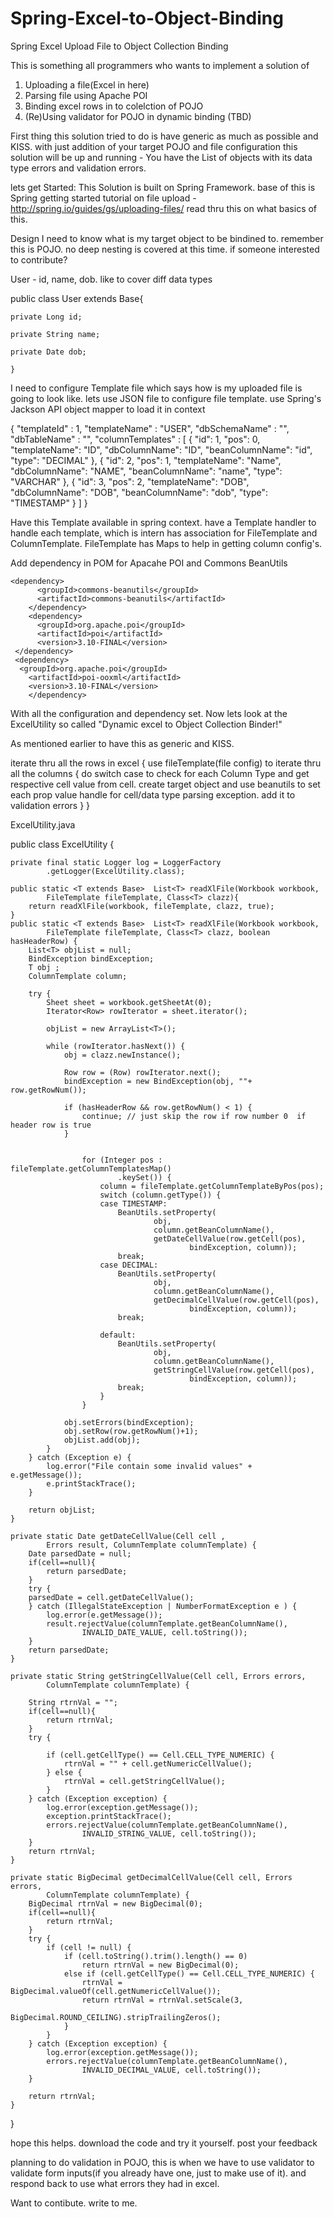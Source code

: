 Spring-Excel-to-Object-Binding
==============================

Spring Excel Upload File to Object Collection Binding

This is something all programmers who wants to implement a solution of 
1. Uploading a file(Excel in here)
2. Parsing file using Apache POI
3. Binding excel rows in to colelction of POJO
4. (Re)Using validator for POJO in dynamic binding (TBD)

First thing this solution tried to do is have generic as much as possible and KISS. with just addition of your target POJO and file configuration this solution will be up and running - You have the List of objects with its data type errors and validation errors.

lets get Started:
This Solution is built on Spring Framework. base of this is Spring getting started tutorial on file upload - http://spring.io/guides/gs/uploading-files/ read thru this on what basics of this.

Design
I need to know what is my target object to be bindined to. remember this is POJO. no deep nesting is covered at this time. if someone interested to contribute?

User - id, name, dob. like to cover diff data types

public class User extends Base{

	private Long id;
	
	private String name;
	
	private Date dob;
	
	}

I need to configure Template file which says how is my uploaded file is going to look like. lets use JSON file to configure file template. use Spring's Jackson API object mapper to load it in context

{
  "templateId" :  1,
  "templateName" :  "USER",
  "dbSchemaName" :  "",
  "dbTableName" :  "",
  "columnTemplates" :  [
                        {
                            "id": 1,
                            "pos": 0,
                            "templateName": "ID",
                            "dbColumnName": "ID",
                            "beanColumnName": "id",
                            "type": "DECIMAL"
                          },
                          {
                            "id": 2,
                            "pos": 1,
                            "templateName": "Name",
                            "dbColumnName": "NAME",
                            "beanColumnName": "name",
                            "type": "VARCHAR"
                          },
                          {
                            "id": 3,
                            "pos": 2,
                            "templateName": "DOB",
                            "dbColumnName": "DOB",
                            "beanColumnName": "dob",
                            "type": "TIMESTAMP"
                          }
                        ] }
  

Have this Template available in spring context. have a Template handler to handle each template, which is intern has association for FileTemplate and ColumnTemplate. FileTemplate has Maps to help in getting column config's.

Add dependency in POM for Apacahe POI and Commons BeanUtils

    <dependency>
		  <groupId>commons-beanutils</groupId>
		  <artifactId>commons-beanutils</artifactId>
		</dependency>
		<dependency>
		  <groupId>org.apache.poi</groupId>
		  <artifactId>poi</artifactId>
		  <version>3.10-FINAL</version>
	 </dependency>
	 <dependency>
      <groupId>org.apache.poi</groupId>
  		<artifactId>poi-ooxml</artifactId>
    	<version>3.10-FINAL</version>
		</dependency>

With all the configuration and dependency set. Now lets look at the ExcelUtility so called "Dynamic excel to Object Collection Binder!"

As mentioned earlier to have this as generic and KISS.

iterate thru all the rows in excel {
  use fileTemplate(file config) to iterate thru all the columns
  {
    do switch case to check for each Column Type and get respective cell value from cell.
    create target object and use beanutils to set each prop value
    handle for cell/data type parsing exception. add it to validation errors
  }
}

ExcelUtility.java

public class ExcelUtility {

	private final static Logger log = LoggerFactory
			.getLogger(ExcelUtility.class);

	public static <T extends Base>  List<T> readXlFile(Workbook workbook,
			FileTemplate fileTemplate, Class<T> clazz){
		return readXlFile(workbook, fileTemplate, clazz, true);
	}
	public static <T extends Base>  List<T> readXlFile(Workbook workbook,
			FileTemplate fileTemplate, Class<T> clazz, boolean hasHeaderRow) {
		List<T> objList = null;
		BindException bindException;
		T obj ;
		ColumnTemplate column;

		try {
			Sheet sheet = workbook.getSheetAt(0);
			Iterator<Row> rowIterator = sheet.iterator();

			objList = new ArrayList<T>();

			while (rowIterator.hasNext()) {
				obj = clazz.newInstance();
				
				Row row = (Row) rowIterator.next();
				bindException = new BindException(obj, ""+ row.getRowNum());

				if (hasHeaderRow && row.getRowNum() < 1) {
					continue; // just skip the row if row number 0  if header row is true
				}
				

					for (Integer pos : fileTemplate.getColumnTemplatesMap()
							.keySet()) {
						column = fileTemplate.getColumnTemplateByPos(pos);
						switch (column.getType()) {
						case TIMESTAMP:
							BeanUtils.setProperty(
									obj,
									column.getBeanColumnName(),
									getDateCellValue(row.getCell(pos),
											bindException, column));
							break;
						case DECIMAL:
							BeanUtils.setProperty(
									obj,
									column.getBeanColumnName(),
									getDecimalCellValue(row.getCell(pos),
											bindException, column));
							break;

						default:
							BeanUtils.setProperty(
									obj,
									column.getBeanColumnName(),
									getStringCellValue(row.getCell(pos),
											bindException, column));
							break;
						}
					}
				
				obj.setErrors(bindException);
				obj.setRow(row.getRowNum()+1);
				objList.add(obj);
			}
		} catch (Exception e) {
			log.error("File contain some invalid values" + e.getMessage());
			e.printStackTrace();
		}

		return objList;
	}
	
	private static Date getDateCellValue(Cell cell ,
			Errors result, ColumnTemplate columnTemplate) {
		Date parsedDate = null;
		if(cell==null){
			return parsedDate;
		}
		try {
		parsedDate = cell.getDateCellValue();
		} catch (IllegalStateException | NumberFormatException e ) {
			log.error(e.getMessage());
			result.rejectValue(columnTemplate.getBeanColumnName(),
					INVALID_DATE_VALUE, cell.toString());
		}
		return parsedDate;
	}

	private static String getStringCellValue(Cell cell, Errors errors,
			ColumnTemplate columnTemplate) {

		String rtrnVal = "";
		if(cell==null){
			return rtrnVal;
		}
		try {

			if (cell.getCellType() == Cell.CELL_TYPE_NUMERIC) {
				rtrnVal = "" + cell.getNumericCellValue();
			} else {
				rtrnVal = cell.getStringCellValue();
			}
		} catch (Exception exception) {
			log.error(exception.getMessage());
			exception.printStackTrace();
			errors.rejectValue(columnTemplate.getBeanColumnName(),
					INVALID_STRING_VALUE, cell.toString());
		}
		return rtrnVal;
	}

	private static BigDecimal getDecimalCellValue(Cell cell, Errors errors,
			ColumnTemplate columnTemplate) {
		BigDecimal rtrnVal = new BigDecimal(0);
		if(cell==null){
			return rtrnVal;
		}
		try {
			if (cell != null) {
				if (cell.toString().trim().length() == 0)
					return rtrnVal = new BigDecimal(0);
				else if (cell.getCellType() == Cell.CELL_TYPE_NUMERIC) {
					rtrnVal = BigDecimal.valueOf(cell.getNumericCellValue());
					return rtrnVal = rtrnVal.setScale(3,
							BigDecimal.ROUND_CEILING).stripTrailingZeros();
				}
			}
		} catch (Exception exception) {
			log.error(exception.getMessage());
			errors.rejectValue(columnTemplate.getBeanColumnName(),
					INVALID_DECIMAL_VALUE, cell.toString());
		}

		return rtrnVal;
	}
}


hope this helps. download the code and try it yourself. post your feedback

planning to do validation in POJO, this is when we have to use validator to validate form inputs(if you already have one, just to make use of it). and respond back to use what errors they had in excel.

Want to contibute. write to me.






